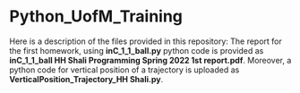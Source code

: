 # Python_UofM_Training
Here is a description of the files provided in this repository: 
The report for the first homework, using **inC_1_1_ball.py** python code is provided as **inC_1_1_ball HH Shali Programming Spring 2022 1st report.pdf**.
Moreover, a python code for vertical position of a trajectory is uploaded as **VerticalPosition_Trajectory_HH Shali.py**.
